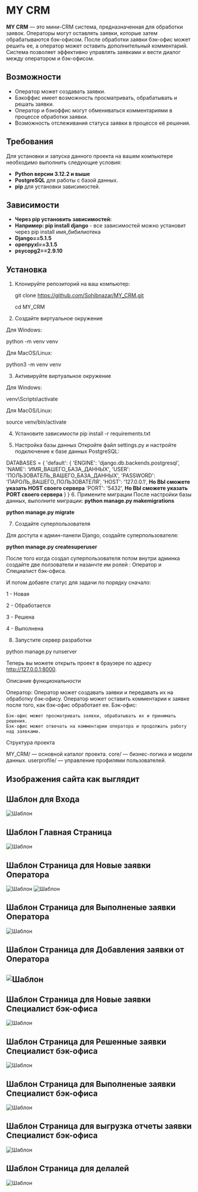 # MY CRM

**MY CRM** — это мини-CRM система, предназначенная для обработки заявок. Операторы могут оставлять заявки, которые затем обрабатываются бэк-офисом. После обработки заявки бэк-офис может решить ее, а оператор может оставить дополнительный комментарий. Система позволяет эффективно управлять заявками и вести диалог между оператором и бэк-офисом.

## Возможности

- Оператор может создавать заявки.
- Бэкоффис имеет возможность просматривать, обрабатывать и решать заявки.
- Оператор и бэкоффис могут обмениваться комментариями в процессе обработки заявки.
- Возможность отслеживания статуса заявки в процессе её решения.

## Требования

Для установки и запуска данного проекта на вашем компьютере необходимо выполнить следующие условия:

- **Python версии 3.12.2 и выше**
- **PostgreSQL** для работы с базой данных.
- **pip** для установки зависимостей.

## Зависимости
- **Через pip установить зависимостей:**
- **Например: pip install django** - все зависимостей можно установит через pip install имя_бибилиотека
- **Django==5.1.5**
- **openpyxl==3.1.5**
- **psycopg2==2.9.10** 
## Установка

1. Клонируйте репозиторий на ваш компьютер:
 
   git clone https://github.com/Sohibnazar/MY_CRM.git



   cd MY_CRM

2. Создайте виртуальное окружение

Для Windows:

python -m venv venv

Для MacOS/Linux:


python3 -m venv venv

3. Активируйте виртуальное окружение

Для Windows:

venv\Scripts\activate

Для MacOS/Linux:

source venv/bin/activate

4. Установите зависимости
pip install -r requirements.txt

5. Настройка базы данных
Откройте файл settings.py и настройте подключение к базе данных PostgreSQL:

DATABASES = {
    'default': {
        'ENGINE': 'django.db.backends.postgresql',
        'NAME': 'ИМЯ_ВАШЕГО_БАЗА_ДАННЫХ',
        'USER': 'ПОЛЬЗОВАТЕЛЬ_ВАШЕГО_БАЗА_ДАННЫХ',
        'PASSWORD': 'ПАРОЛЬ_ВАШЕГО_ПОЛЬЗОВАТЕЛЯ',
        'HOST': '127.0.0.1', **Но ВЫ сможете указать HOST своего сервера**
        'PORT': '5432', **Но ВЫ сможете указать PORT своего сервера**
    }
}
6. Примените миграции
После настройки базы данных, выполните миграции:
**python manage.py makemigrations**

**python manage.py migrate**

7. Создайте суперпользователя

Для доступа к админ-панели Django, создайте суперпользователя:

**python manage.py createsuperuser**


После того когда создал  суперпользователя потом внутри админка создайте две ползователи и назанчте им   ролей : Оператор  и Специалист бэк-офиса.
 
И потом  добавте статус для задачи по порядку сначало:


1 - Новая


2 - Обработается


3 - Решена


4 - Выполнена


8. Запустите сервер разработки

python manage.py runserver

Теперь вы можете открыть проект в браузере по адресу http://127.0.0.1:8000.

Описание функциональности

Оператор:
    Оператор может создавать заявки и передавать их на обработку бэк-офису.
    Оператор может оставить комментарии к заявке после того, как бэк-офис обработает ее.
Бэк-офис:

    Бэк-офис может просматривать заявки, обрабатывать их и принимать решения.
    Бэк-офис может отвечать на комментарии оператора и продолжать работу над заявками.
Структура проекта

MY_CRM/ — основной каталог проекта.
core/ — бизнес-логика и модели данных.
userprofile/ — управление профилями пользователей.

## Изображения сайта как выглядит

## Шаблон для Входа

![Шаблон](images/template.jpg)

## Шаблон Главная Страница 

![Шаблон](images/index.jpg)

## Шаблон  Страница для Новые заявки Оператора

![Шаблон](images/new_tasks.jpg)
![Шаблон](images/new_tasks1.jpg)

## Шаблон  Страница для Выполненые заявки Оператора

![Шаблон](images/done_task.jpg)

## Шаблон  Страница для Добавления заявки от Оператора

![Шаблон](images/add_task.jpg)
-------------------------------------

## Шаблон  Страница для Новые заявки Специалист бэк-офиса

![Шаблон](images/tasks_in_process.jpg)

## Шаблон  Страница для Решенные заявки Специалист бэк-офиса

![Шаблон](images/my_reports.jpg)

## Шаблон  Страница для Выполненые заявки Специалист бэк-офиса

![Шаблон](images/done_task_back.jpg)

## Шаблон  Страница для выгрузка отчеты заявки Специалист бэк-офиса

![Шаблон](images/reports_back.jpg)

## Шаблон  Страница для делалей

![Шаблон](images/detail.jpg)
